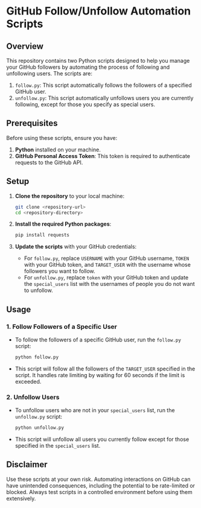 # GitHub Follow/Unfollow Automation Scripts

## Overview

This repository contains two Python scripts designed to help you manage your GitHub followers by automating the process of following and unfollowing users. The scripts are:

1. `follow.py`: This script automatically follows the followers of a specified GitHub user.
2. `unfollow.py`: This script automatically unfollows users you are currently following, except for those you specify as special users.

## Prerequisites

Before using these scripts, ensure you have:

1. **Python** installed on your machine.
2. **GitHub Personal Access Token**: This token is required to authenticate requests to the GitHub API.

## Setup

1. **Clone the repository** to your local machine:

   ```bash
   git clone <repository-url>
   cd <repository-directory>
   ```

2. **Install the required Python packages**:

   ```bash
   pip install requests
   ```

3. **Update the scripts** with your GitHub credentials:
   - For `follow.py`, replace `USERNAME` with your GitHub username, `TOKEN` with your GitHub token, and `TARGET_USER` with the username whose followers you want to follow.
   - For `unfollow.py`, replace `token` with your GitHub token and update the `special_users` list with the usernames of people you do not want to unfollow.

## Usage

### 1. Follow Followers of a Specific User

- To follow the followers of a specific GitHub user, run the `follow.py` script:

  ```bash
  python follow.py
  ```

- This script will follow all the followers of the `TARGET_USER` specified in the script. It handles rate limiting by waiting for 60 seconds if the limit is exceeded.

### 2. Unfollow Users

- To unfollow users who are not in your `special_users` list, run the `unfollow.py` script:

  ```bash
  python unfollow.py
  ```

- This script will unfollow all users you currently follow except for those specified in the `special_users` list.

## Disclaimer

Use these scripts at your own risk. Automating interactions on GitHub can have unintended consequences, including the potential to be rate-limited or blocked. Always test scripts in a controlled environment before using them extensively.
